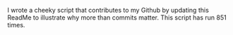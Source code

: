 I wrote a cheeky script that contributes to my Github by updating this ReadMe to illustrate why more than commits matter. This script has run 851 times.